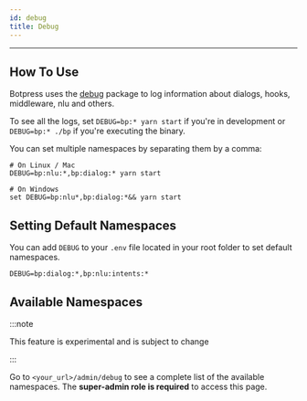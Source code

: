 ```yaml
---
id: debug
title: Debug
---
```


----------------

## How To Use

Botpress uses the [debug](https://www.npmjs.com/package/debug) package to log information about dialogs, hooks, middleware, nlu and others.

To see all the logs, set `DEBUG=bp:* yarn start` if you're in development or `DEBUG=bp:* ./bp` if you're executing the binary.

You can set multiple namespaces by separating them by a comma:

```shell
# On Linux / Mac
DEBUG=bp:nlu:*,bp:dialog:* yarn start

# On Windows
set DEBUG=bp:nlu*,bp:dialog:*&& yarn start
```

## Setting Default Namespaces

You can add `DEBUG` to your `.env` file located in your root folder to set default namespaces.

```shell
DEBUG=bp:dialog:*,bp:nlu:intents:*
```

## Available Namespaces

:::note

This feature is experimental and is subject to change

:::

Go to `<your_url>/admin/debug` to see a complete list of the available namespaces. The **super-admin role is required** to access this page.